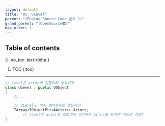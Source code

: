 ```yaml
---
layout: default
title: "05. ULevel"
parent: "(Engine Source Code 분석 1)"
grand_parent: "(OpenSource👽)"
nav_order: 1
---
```


## Table of contents
{: .no_toc .text-delta }

1. TOC
{:toc}

---

```cpp
// level은 actor의 집합이라 생각하자
class ULevel : public UObject
{
    // ...

    // ULevel도 역시 멤버변수를 확인하자
    TArray<TObjectPtr<AActor>> Actors;
        // level은 actor의 집합이라 생각하자 Actor를 보자면 다음강 참조!
}
```
